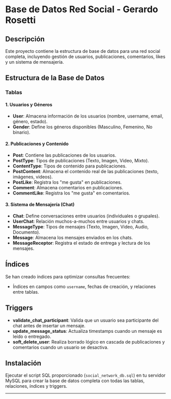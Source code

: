 # Base de Datos Red Social - Gerardo Rosetti

## Descripción
Este proyecto contiene la estructura de base de datos para una red social completa, incluyendo gestión de usuarios, publicaciones, comentarios, likes y un sistema de mensajería.

## Estructura de la Base de Datos

### Tablas

#### 1. Usuarios y Géneros
- **User**: Almacena información de los usuarios (nombre, username, email, género, estado).
- **Gender**: Define los géneros disponibles (Masculino, Femenino, No binario).

#### 2. Publicaciones y Contenido
- **Post**: Contiene las publicaciones de los usuarios.
- **PostType**: Tipos de publicaciones (Texto, Imagen, Video, Mixto).
- **ContentType**: Tipos de contenido para publicaciones.
- **PostContent**: Almacena el contenido real de las publicaciones (texto, imágenes, videos).
- **PostLike**: Registra los "me gusta" en publicaciones.
- **Comment**: Almacena comentarios en publicaciones.
- **CommentLike**: Registra los "me gusta" en comentarios.

#### 3. Sistema de Mensajería (Chat)
- **Chat**: Define conversaciones entre usuarios (individuales o grupales).
- **UserChat**: Relación muchos-a-muchos entre usuarios y chats.
- **MessageType**: Tipos de mensajes (Texto, Imagen, Video, Audio, Documento).
- **Message**: Almacena los mensajes enviados en los chats.
- **MessageReceptor**: Registra el estado de entrega y lectura de los mensajes.

## Índices
Se han creado índices para optimizar consultas frecuentes:
- Índices en campos como `username`, fechas de creación, y relaciones entre tablas.

## Triggers
- **validate_chat_participant**: Valida que un usuario sea participante del chat antes de insertar un mensaje.
- **update_message_status**: Actualiza timestamps cuando un mensaje es leído o entregado.
- **soft_delete_user**: Realiza borrado lógico en cascada de publicaciones y comentarios cuando un usuario se desactiva.

## Instalación
Ejecutar el script SQL proporcionado (`social_network_db.sql`) en tu servidor MySQL para crear la base de datos completa con todas las tablas, relaciones, índices y triggers.

---